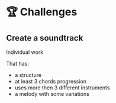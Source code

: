 # 🏆 Challenges

## Create a soundtrack

Individual work

That has:  
- a structure  
- at least 3 chords progression  
- uses more then 3 different instruments  
- a melody with some variations 


